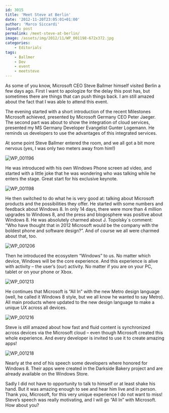 ```yaml
---
id: 3015
title: 'Meet Steve at Berlin'
date: '2012-11-20T23:05:01+01:00'
author: 'Marco Siccardi'
layout: post
permalink: /meet-steve-at-berlin/
image: /assets/img/2012/11/WP_001198-672x372.jpg
categories:
    - Editorials
tags:
    - Ballmer
    - Dev
    - event
    - meetsteve
---
```


As some of you know, Microsoft CEO Steve Ballmer himself visited Berlin a few days ago. First I want to apologize for the delay this post has, but sometimes there are things that can push things back. I am still amazed about the fact that I was able to attend this event.

The evening started with a short introduction of the recent Milestones Microsoft achieved, presented by Microsoft Germany CEO Peter Jaeger. The second part was about to show the integration of cloud services, presented my MS Germany Developer Evangelist Gunter Logemann. He reminds us developers to use the advantages of this integrated services.

At some point Steve Ballmer entered the room, and we all got a bit more nervous (yes, I was only two meters away from him!)

![WP_001196](/assets/img/2012/11/WP_001196.jpg "WP_001196")

He was introduced with his own Windows Phone screen ad video, and started with a little joke that he was wondering who was talking while he enters the stage. Great start for his exclusive keynote.

![WP_001198](/assets/img/2012/11/WP_001198.jpg "WP_001198")

He then switched to do what he is very good at: talking about Microsoft products and the possibilities they offer. He started with some numbers and feedback about Windows 8. In only 14 days, there were more than 4 million upgrades to Windows 8, and the press and blogosphere was positive about Windows 8. He was absolutely charmed about J. Topolsky`s comment: “Who have thought that in 2012 Microsoft would be the company with the boldest phone and software design?”. And of course we all were charmed about that, too.

![WP_001206](/assets/img/2012/11/WP_001206.jpg "WP_001206")

Then he introduced the ecosystem “Windows” to us. No matter which device, Windows will be the core experience. And this experience is alive with activity – the user’s (our) activity. No matter if you are on your PC, tablet or on your phone or Xbox.

![WP_001213](/assets/img/2012/11/WP_001213.jpg "WP_001213")

He continues that Microsoft is “All In” with the new Metro design language (well, he called it Windows 8 style, but we all know he wanted to say Metro). All main products where updated to the new design language to make a unique UX across all devices.

![WP_001216](/assets/img/2012/11/WP_001216.jpg "WP_001216")

Steve is still amazed about how fast and fluid content is synchronized across devices via the Microsoft cloud – even though Microsoft created this whole experience. And every developer is invited to use it to create amazing apps!

![WP_001218](/assets/img/2012/11/WP_001218.jpg "WP_001218")

Nearly at the end of his speech some developers where honored for Windows 8. Their apps were created in the Darkside Bakery project and are already available on the Windows Store.

Sadly I did not have to opportunity to talk to himself or at least shake his hand. But it was amazing enough to see and hear him live and in person. Thank you, Microsoft, for this very unique experience I do not want to miss! Steve’s speech was really motivating, and I will go “All In” with Microsoft. How about you?